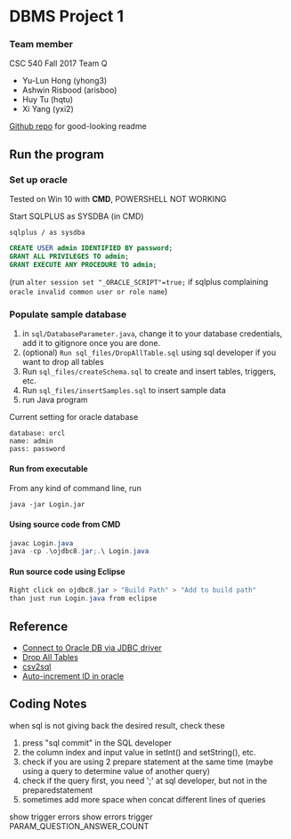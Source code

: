 # DBMS Project 1

### Team member
CSC 540 Fall 2017
Team Q

* Yu-Lun Hong (yhong3)
* Ashwin Risbood (arisboo)
* Huy Tu (hqtu)
* Xi Yang (yxi2)

[Github repo](https://github.com/yhong3/dbms-proj1) for good-looking readme

## Run the program
### Set up oracle
Tested on Win 10 with **CMD**, POWERSHELL NOT WORKING

Start SQLPLUS as SYSDBA (in CMD)
```
sqlplus / as sysdba
```
```sql
CREATE USER admin IDENTIFIED BY password;
GRANT ALL PRIVILEGES TO admin;
GRANT EXECUTE ANY PROCEDURE TO admin;
```
(run `alter session set "_ORACLE_SCRIPT"=true;` if sqlplus complaining `oracle invalid common user or role name`)


### Populate sample database
1. in ```sql/DatabaseParameter.java```, change it to your database credentials, add it to gitignore once you are done.
2. (optional) ```Run sql_files/DropAllTable.sql``` using sql developer if you want to drop all tables 
3. Run ```sql_files/createSchema.sql``` to create and insert tables, triggers, etc.
4. Run ```sql_files/insertSamples.sql``` to insert sample data
5. run Java program

Current setting for oracle database
```
database: orcl
name: admin
pass: password
```
#### Run from executable
From any kind of command line, run
```
java -jar Login.jar
```
#### Using source code from CMD
```java
javac Login.java
java -cp .\ojdbc8.jar;.\ Login.java
```
#### Run source code using Eclipse
```java
Right click on ojdbc8.jar > "Build Path" > "Add to build path"
than just run Login.java from eclipse
```

## Reference
* [Connect to Oracle DB via JDBC driver](http://www.mkyong.com/jdbc/connect-to-oracle-db-via-jdbc-driver-java/)
* [Drop All Tables](http://www.jochenhebbrecht.be/site/2010-05-10/database/drop-all-tables-in-oracle-db-scheme)
* [csv2sql](http://csv2mysql.patrotsky.com/index.php)
* [Auto-increment ID in oracle](http://earlruby.org/2009/01/creating-auto-increment-columns-in-oracle/)

## Coding Notes
when sql is not giving back the desired result, check these
1. press "sql commit" in the SQL developer
2. the column index and input value in setInt() and setString(), etc.
3. check if you are using 2 prepare statement at the same time (maybe using a query to determine value of another query)
4. check if the query first, you need ';' at sql developer, but not in the preparedstatement
5. sometimes add more space when concat different lines of queries

show trigger errors
show errors trigger PARAM_QUESTION_ANSWER_COUNT

